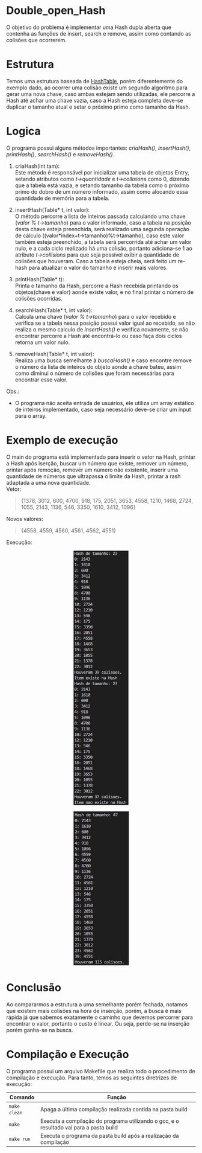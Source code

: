# Double_open_Hash
O objetivo do problema é implementar uma Hash dupla aberta que contenha as funções de insert, search e remove, assim como contando as colisões que ocorrerem.       
# Estrutura
Temos uma estrutura baseada de [HashTable](https://github.com/mpiress/HashTable), porém diferentemente do exemplo dado, ao ocorrer uma colisão existe um segundo algoritmo para gerar uma nova chave, caso ambas estejam sendo utilizadas, ele percorre a Hash até achar uma chave vazia, caso a Hash esteja completa deve-se duplicar o tamanho atual e setar o próximo primo como tamanho da Hash.
# Logica

O programa possui alguns métodos importantes: *criaHash()*, *insertHash()*, *printHash()*, *searchHash()* e *removeHash()*.
1) criaHash(int tam):      
Este método é responsável por inicializar uma tabela de objetos Entry, setando atributos como *t->quantidade* e *t->collisions* como 0, dizendo que a tabela está vazia, e setando tamanho da tabela como o próximo primo do dobro de um número informado, assim como alocando essa quantidade de memória para a tabela.

2) insertHash(Table* t, int valor):      
O método percorre a lista de inteiros passada calculando uma chave (*valor % t->tamanho*) para o valor informado, caso a tabela na posição desta chave esteja preenchida, será realizado uma segunda operação de cálculo ((valor\*index+t->tamanho)%t->tamanho), caso este valor também esteja preenchido, a tabela será percorrida até achar um valor nulo, e a cada ciclo realizado há uma colisão, portanto adiciona-se 1 ao atributo *t->collisions* para que seja possível exibir a quantidade de colisões que houveram. Caso a tabela esteja cheia, será feito um re-hash para atualizar o valor do tamanho e inserir mais valores.

3) printHash(Table* t):       
Printa o tamanho da Hash, percorre a Hash recebida printando os objetos(chave e valor) aonde existe valor, e no final printar o número de colisões ocorridas.

4) searchHash(Table* t, int valor):       
Calcula uma chave (*valor % t->tamanho*) para o valor recebido e verifica se a tabela nessa posição possui valor igual ao recebido, se não realiza o mesmo calculo de *insertHash()* e verifica novamente, se não encontrar percorre a Hash até encontrá-lo ou caso faça dois ciclos retorna um valor nulo.

6) removeHash(Table* t, int valor):       
Realiza uma busca semelhante à *buscaHash()* e caso encontre remove o número da lista de inteiros do objeto aonde a chave bateu, assim como diminui o número de colisões que foram necessárias para encontrar esse valor.

Obs.:      
- O programa não aceita entrada de usuários, ele utiliza um array estático de inteiros implementado, caso seja necessário deve-se criar um input para o array.

# Exemplo de execução
O main do programa está implementado para inserir o vetor na Hash, printar a Hash após iserção, buscar um número que existe, remover um número, printar após remoção, remover um número não existente, inserir uma quantidade de números que ultrapassa o limite da Hash, printar a rash adaptada a uma nova quantidade.      
Vetor:

> {1378, 3012, 600, 4700, 918, 175, 2051, 3653, 4558, 1210, 1468, 2724, 1055, 2143, 1136, 546, 3350, 1610, 3412, 1096}

Novos valores:

> {4558, 4559, 4560, 4561, 4562, 4551}

Execução:
</p>
<p align="center">
	<img src="imgs/exec.jpg"/> 
</p>    
<p align="center">
	<img src="imgs/exec2.jpg"/> 
</p>   

# Conclusão

Ao compararmos a estrutura a uma semelhante porém fechada, notamos que existem mais colisões na hora de inserção, porém, a busca é mais rápida já que sabemos exatamente o caminho que devemos percorrer para encontrar o valor, portanto o custo é linear. Ou seja, perde-se na inserção porém ganha-se na busca.

# Compilação e Execução

O programa possui um arquivo Makefile que realiza todo o procedimento de compilação e execução. Para tanto, temos as seguintes diretrizes de execução:


| Comando                |  Função                                                                                           |                     
| -----------------------| ------------------------------------------------------------------------------------------------- |
|  `make clean`          | Apaga a última compilação realizada contida na pasta build                                        |
|  `make`                | Executa a compilação do programa utilizando o gcc, e o resultado vai para a pasta build           |
|  `make run`            | Executa o programa da pasta build após a realização da compilação                                 |
